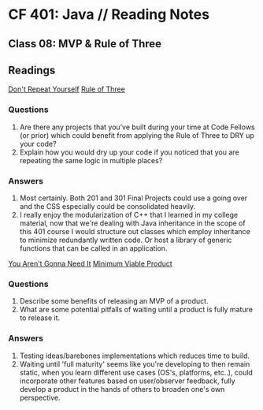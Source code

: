 # CF 401: Java // Reading Notes

## Class 08: MVP & Rule of Three

## Readings

[Don't Repeat Yourself](https://en.wikipedia.org/wiki/Don%27t_repeat_yourself)
[Rule of Three](https://en.wikipedia.org/wiki/Rule_of_three_(computer_programming))

### Questions

1. Are there any projects that you’ve built during your time at Code Fellows (or prior) which could benefit from applying the Rule of Three to DRY up your code?
2. Explain how you would dry up your code if you noticed that you are repeating the same logic in multiple places?

### Answers

1. Most certainly. Both 201 and 301 Final Projects could use a going over and the CSS especially could be consolidated heavily.
2. I really enjoy the modularization of C++ that I learned in my college material, now that we're dealing with Java inheritance in the scope of this 401 course I would structure out classes which employ inheritance to minimize redundantly written code. Or host a library of generic functions that can be called in an application.

[You Aren't Gonna Need It](https://en.wikipedia.org/wiki/You_aren%27t_gonna_need_it)
[Minimum Viable Product](https://en.wikipedia.org/wiki/Minimum_viable_product)

### Questions

1. Describe some benefits of releasing an MVP of a product.
2. What are some potential pitfalls of waiting until a product is fully mature to release it.

### Answers

1. Testing ideas/barebones implementations which reduces time to build. 
2. Waiting until 'full maturity' seems like you're developing to then remain static, when you learn different use cases (OS's, platforms, etc..), could incorporate other features based on user/observer feedback, fully develop a product in the hands of others to broaden one's own perspective. 
